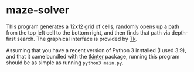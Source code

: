 # maze-solver

This program generates a 12x12 grid of cells, randomly opens up a path from the
top left cell to the bottom right, and then finds that path via depth-first
search. The graphical interface is provided by
[Tk](<https://en.wikipedia.org/wiki/Tk_(software)>).

Assuming that you have a recent version of Python 3 installed (I used 3.9), and
that it came bundled with the
[tkinter](https://docs.python.org/3/library/tkinter.html) package, running this
program should be as simple as running `python3 main.py`.

